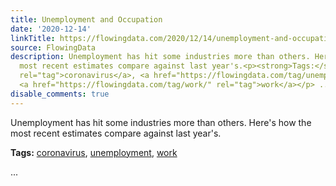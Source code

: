 ```yaml
---
title: Unemployment and Occupation
date: '2020-12-14'
linkTitle: https://flowingdata.com/2020/12/14/unemployment-and-occupation/
source: FlowingData
description: Unemployment has hit some industries more than others. Here's how the
  most recent estimates compare against last year's.<p><strong>Tags:</strong> <a href="https://flowingdata.com/tag/coronavirus/"
  rel="tag">coronavirus</a>, <a href="https://flowingdata.com/tag/unemployment/" rel="tag">unemployment</a>,
  <a href="https://flowingdata.com/tag/work/" rel="tag">work</a></p> ...
disable_comments: true
---
```

Unemployment has hit some industries more than others. Here's how the most recent estimates compare against last year's.<p><strong>Tags:</strong> <a href="https://flowingdata.com/tag/coronavirus/" rel="tag">coronavirus</a>, <a href="https://flowingdata.com/tag/unemployment/" rel="tag">unemployment</a>, <a href="https://flowingdata.com/tag/work/" rel="tag">work</a></p> ...